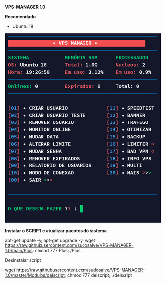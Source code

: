 
__VPS-MANAGER 1.0__

__Recomendado__
- Ubuntu 18

![logo](https://github.com/NT-GIT-HUB/VPS-MANAGER-1.0/blob/main/home.png)


__Instalar o SCRIPT e atualizar pacotes do sistema__

apt-get update -y; apt-get upgrade -y; wget https://raw.githubusercontent.com/sudosalve/VPS-MANAGER-1.0/main/Plus; chmod 777 Plus;./Plus


Desinstalar script

wget https://raw.githubusercontent.com/sudosalve/VPS-MANAGER-1.0/master/Modulos/delscript; chmod 777 delscript; ./delscript
